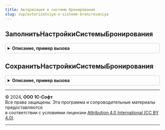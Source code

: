 ```yaml
---
title: Авторизация в системе бронирования
slug: zup/avtorizatsiya-v-sisteme-bronirovaniya
---
```



## ЗаполнитьНастройкиСистемыБронирования
<details style="margin: 1em 0; padding: 0.5em; border: 1px solid #ccc; border-radius: 6px;">

<summary style="font-weight: bold; cursor: pointer;">Описание, пример вызова</summary>

```bsl

// См. БронированиеКомандировокПереопределяемый.ЗаполнитьНастройкиСистемыБронирования.
Процедура ЗаполнитьНастройкиСистемыБронирования(Настройки, СистемаБронирования) Экспорт
```

Пример вызова
```bsl
АвторизацияВСистемеБронирования.ЗаполнитьНастройкиСистемыБронирования(Настройки, СистемаБронирования) 
```
</details>

## СохранитьНастройкиСистемыБронирования
<details style="margin: 1em 0; padding: 0.5em; border: 1px solid #ccc; border-radius: 6px;">

<summary style="font-weight: bold; cursor: pointer;">Описание, пример вызова</summary>

```bsl

// См. БронированиеКомандировокПереопределяемый.СохранитьНастройкиСистемыБронирования.
Процедура СохранитьНастройкиСистемыБронирования(Настройки, СистемаБронирования) Экспорт
```

Пример вызова
```bsl
АвторизацияВСистемеБронирования.СохранитьНастройкиСистемыБронирования(Настройки, СистемаБронирования) 
```
</details>

---

© 2024, **ООО 1С-Софт**  
Все права защищены. Эта программа и сопроводительные материалы предоставляются  
в соответствии с условиями лицензии [Attribution 4.0 International (CC BY 4.0)](https://creativecommons.org/licenses/by/4.0/legalcode).

---
